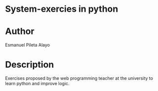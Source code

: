 # System-exercies in python
# Author
Esmanuel Pileta Alayo
# Description
Exercises proposed by the web programming teacher at the university to learn python and improve logic. 
